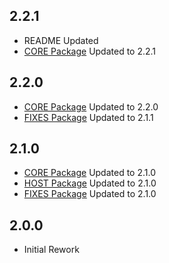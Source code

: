 ## 2.2.1
- README Updated
- [CORE Package](https://thunderstore.io/c/lethal-company/p/Georg9741/LethalVanillaPlusCORE/changelog/) Updated to 2.2.1

## 2.2.0
- [CORE Package](https://thunderstore.io/c/lethal-company/p/Georg9741/LethalVanillaPlusCORE/changelog/) Updated to 2.2.0
- [FIXES Package](https://thunderstore.io/c/lethal-company/p/Georg9741/LethalVanillaPlusFIXES/changelog/) Updated to 2.1.1

## 2.1.0
- [CORE Package](https://thunderstore.io/c/lethal-company/p/Georg9741/LethalVanillaPlusCORE/changelog/) Updated to 2.1.0
- [HOST Package](https://thunderstore.io/c/lethal-company/p/Georg9741/LethalVanillaPlusHOST/changelog/) Updated to 2.1.0
- [FIXES Package](https://thunderstore.io/c/lethal-company/p/Georg9741/LethalVanillaPlusFIXES/changelog/) Updated to 2.1.0

## 2.0.0
- Initial Rework
